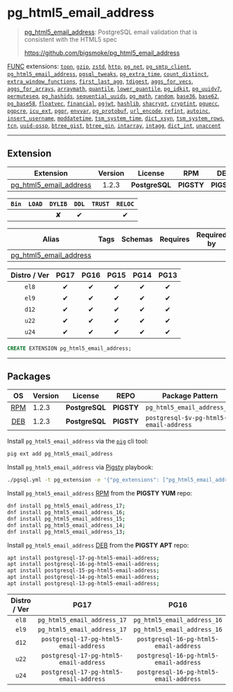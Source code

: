 # pg_html5_email_address


> [pg_html5_email_address](https://github.com/bigsmoke/pg_html5_email_address): PostgreSQL email validation that is consistent with the HTML5 spec
>
> https://github.com/bigsmoke/pg_html5_email_address





[FUNC](/func) extensions: [`topn`](/topn), [`gzip`](/gzip), [`zstd`](/zstd), [`http`](/http), [`pg_net`](/pg_net), [`pg_smtp_client`](/pg_smtp_client), [`pg_html5_email_address`](/pg_html5_email_address), [`pgsql_tweaks`](/pgsql_tweaks), [`pg_extra_time`](/pg_extra_time), [`count_distinct`](/count_distinct), [`extra_window_functions`](/extra_window_functions), [`first_last_agg`](/first_last_agg), [`tdigest`](/tdigest), [`aggs_for_vecs`](/aggs_for_vecs), [`aggs_for_arrays`](/aggs_for_arrays), [`arraymath`](/arraymath), [`quantile`](/quantile), [`lower_quantile`](/lower_quantile), [`pg_idkit`](/pg_idkit), [`pg_uuidv7`](/pg_uuidv7), [`permuteseq`](/permuteseq), [`pg_hashids`](/pg_hashids), [`sequential_uuids`](/sequential_uuids), [`pg_math`](/pg_math), [`random`](/random), [`base36`](/base36), [`base62`](/base62), [`pg_base58`](/pg_base58), [`floatvec`](/floatvec), [`financial`](/financial), [`pgjwt`](/pgjwt), [`hashlib`](/hashlib), [`shacrypt`](/shacrypt), [`cryptint`](/cryptint), [`pguecc`](/pguecc), [`pgpcre`](/pgpcre), [`icu_ext`](/icu_ext), [`pgqr`](/pgqr), [`envvar`](/envvar), [`pg_protobuf`](/pg_protobuf), [`url_encode`](/url_encode), [`refint`](/refint), [`autoinc`](/autoinc), [`insert_username`](/insert_username), [`moddatetime`](/moddatetime), [`tsm_system_time`](/tsm_system_time), [`dict_xsyn`](/dict_xsyn), [`tsm_system_rows`](/tsm_system_rows), [`tcn`](/tcn), [`uuid-ossp`](/uuid-ossp), [`btree_gist`](/btree_gist), [`btree_gin`](/btree_gin), [`intarray`](/intarray), [`intagg`](/intagg), [`dict_int`](/dict_int), [`unaccent`](/unaccent)


-------
## Extension


| Extension | Version | License | RPM | DEB | PL |
|-----------|:-------:|:-------:|:---:|:---:|:--:|
| [pg_html5_email_address](https://github.com/bigsmoke/pg_html5_email_address) | 1.2.3 | **<span class="tcblue">PostgreSQL</span>** | **<span class="tcwarn">PIGSTY</span>** | **<span class="tcwarn">PIGSTY</span>** | `SQL` |



| `Bin` | `LOAD` | `DYLIB` | `DDL` | `TRUST` | `RELOC` |
|:-----:|:------:|:-------:|:-----:|:-------:|:-------:|
|  |  | <span class="tcwarn">✘</span> | <span class="tcblue">✔</span> |  | <span class="tcblue">✔</span> |



| Alias | Tags | Schemas | Requires | Required by |
|-------|------|---------|----------|-------------|
| [pg_html5_email_address](/pg_html5_email_address) |  |  |  |  |



| Distro / Ver | PG17 | PG16 | PG15 | PG14 | PG13 |
|:------------:|:----:|:----:|:----:|:----:|:----:|
| `el8` | <span class="tcblue">✔</span> | <span class="tcblue">✔</span> | <span class="tcblue">✔</span> | <span class="tcblue">✔</span> | <span class="tcblue">✔</span> |
| `el9` | <span class="tcblue">✔</span> | <span class="tcblue">✔</span> | <span class="tcblue">✔</span> | <span class="tcblue">✔</span> | <span class="tcblue">✔</span> |
| `d12` | <span class="tcblue">✔</span> | <span class="tcblue">✔</span> | <span class="tcblue">✔</span> | <span class="tcblue">✔</span> | <span class="tcblue">✔</span> |
| `u22` | <span class="tcblue">✔</span> | <span class="tcblue">✔</span> | <span class="tcblue">✔</span> | <span class="tcblue">✔</span> | <span class="tcblue">✔</span> |
| `u24` | <span class="tcblue">✔</span> | <span class="tcblue">✔</span> | <span class="tcblue">✔</span> | <span class="tcblue">✔</span> | <span class="tcblue">✔</span> |





```sql
CREATE EXTENSION pg_html5_email_address;
```

-----------


## Packages


| OS | Version | License | REPO | Package Pattern | 17 | 16 | 15 | 14 | 13 | Dependency |
|:--:|---------|:-------:|:----:|-----------------|:--:|:--:|:--:|:--:|:--:|------------|
| [RPM](/rpm) | 1.2.3 | **<span class="tcblue">PostgreSQL</span>** | **<span class="tcwarn">PIGSTY</span>** | `pg_html5_email_address_$v` | **<span class="tcwarn">✔</span>** | **<span class="tcwarn">✔</span>** | **<span class="tcwarn">✔</span>** | **<span class="tcwarn">✔</span>** | **<span class="tcwarn">✔</span>** |  |
| [DEB](/deb) | 1.2.3 | **<span class="tcblue">PostgreSQL</span>** | **<span class="tcwarn">PIGSTY</span>** | `postgresql-$v-pg-html5-email-address` | **<span class="tcwarn">✔</span>** | **<span class="tcwarn">✔</span>** | **<span class="tcwarn">✔</span>** | **<span class="tcwarn">✔</span>** | **<span class="tcwarn">✔</span>** |  |



Install `pg_html5_email_address` via the [`pig`](https://github.com/pgsty/pig) cli tool:

```bash
pig ext add pg_html5_email_address
```


Install `pg_html5_email_address` via [Pigsty](https://pigsty.io/docs/pgext/usage/install/) playbook:

```bash
./pgsql.yml -t pg_extension -e '{"pg_extensions": ["pg_html5_email_address"]}'
```


Install `pg_html5_email_address` [RPM](/rpm) from the **<span class="tcwarn">PIGSTY</span>** **YUM** repo:

```bash
dnf install pg_html5_email_address_17;
dnf install pg_html5_email_address_16;
dnf install pg_html5_email_address_15;
dnf install pg_html5_email_address_14;
dnf install pg_html5_email_address_13;
```


Install `pg_html5_email_address` [DEB](/deb) from the **<span class="tcwarn">PIGSTY</span>** **APT** repo:

```bash
apt install postgresql-17-pg-html5-email-address;
apt install postgresql-16-pg-html5-email-address;
apt install postgresql-15-pg-html5-email-address;
apt install postgresql-14-pg-html5-email-address;
apt install postgresql-13-pg-html5-email-address;
```




| Distro / Ver | PG17 | PG16 | PG15 | PG14 | PG13 |
|:------------:|:----:|:----:|:----:|:----:|:----:|
| `el8` | `pg_html5_email_address_17` | `pg_html5_email_address_16` | `pg_html5_email_address_15` | `pg_html5_email_address_14` | `pg_html5_email_address_13` |
| `el9` | `pg_html5_email_address_17` | `pg_html5_email_address_16` | `pg_html5_email_address_15` | `pg_html5_email_address_14` | `pg_html5_email_address_13` |
| `d12` | `postgresql-17-pg-html5-email-address` | `postgresql-16-pg-html5-email-address` | `postgresql-15-pg-html5-email-address` | `postgresql-14-pg-html5-email-address` | `postgresql-13-pg-html5-email-address` |
| `u22` | `postgresql-17-pg-html5-email-address` | `postgresql-16-pg-html5-email-address` | `postgresql-15-pg-html5-email-address` | `postgresql-14-pg-html5-email-address` | `postgresql-13-pg-html5-email-address` |
| `u24` | `postgresql-17-pg-html5-email-address` | `postgresql-16-pg-html5-email-address` | `postgresql-15-pg-html5-email-address` | `postgresql-14-pg-html5-email-address` | `postgresql-13-pg-html5-email-address` |





